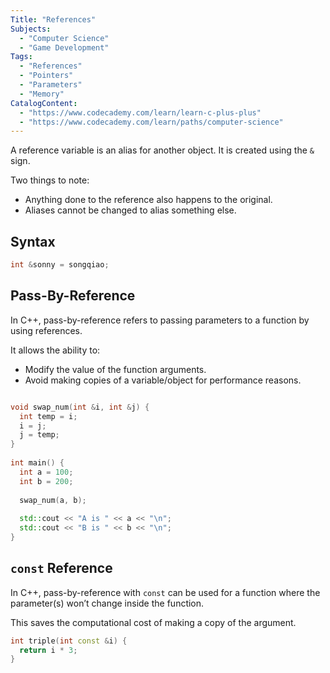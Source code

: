 ```yaml
---
Title: "References"
Subjects:
  - "Computer Science"
  - "Game Development"
Tags: 
  - "References"
  - "Pointers"
  - "Parameters"
  - "Memory"
CatalogContent:
  - "https://www.codecademy.com/learn/learn-c-plus-plus"
  - "https://www.codecademy.com/learn/paths/computer-science"
---
```


A reference variable is an alias for another object. It is created using the `&` sign. 

Two things to note:
- Anything done to the reference also happens to the original.
- Aliases cannot be changed to alias something else.

## Syntax

```cpp
int &sonny = songqiao;
```

## Pass-By-Reference

In C++, pass-by-reference refers to passing parameters to a function by using references.

It allows the ability to:

- Modify the value of the function arguments.
- Avoid making copies of a variable/object for performance reasons.

```cpp

void swap_num(int &i, int &j) {
  int temp = i;
  i = j;
  j = temp;
}
 
int main() {
  int a = 100;
  int b = 200;
 
  swap_num(a, b);
 
  std::cout << "A is " << a << "\n";
  std::cout << "B is " << b << "\n";
}
```

## `const` Reference

In C++, pass-by-reference with `const` can be used for a function where the parameter(s) won’t change inside the function.

This saves the computational cost of making a copy of the argument.

```cpp
int triple(int const &i) {
  return i * 3;
}
```
